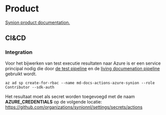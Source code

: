 # Product

[Synion product documentation.](https://documentatie.synion.nl/products/)

## CI&CD

### Integration

Voor het bijwerken van test executie resultaten naar Azure is er een service principal nodig die door [de test pipeline](https://github.com/synionnl/common-library/blob/main/.github/workflows/test.yml) en de [living documenation pipeline](https://github.com/synionnl/synionnl.github.io/blob/main/.github/workflows/md-docs.yml) gebruikt wordt.

```
az ad sp create-for-rbac --name md-docs-actions-azure-synion --role Contributor --sdk-auth
```

Het resultaat moet als secret worden toegevoegd met de naam **AZURE_CREDENTIALS** op de volgende locatie: https://github.com/organizations/synionnl/settings/secrets/actions
